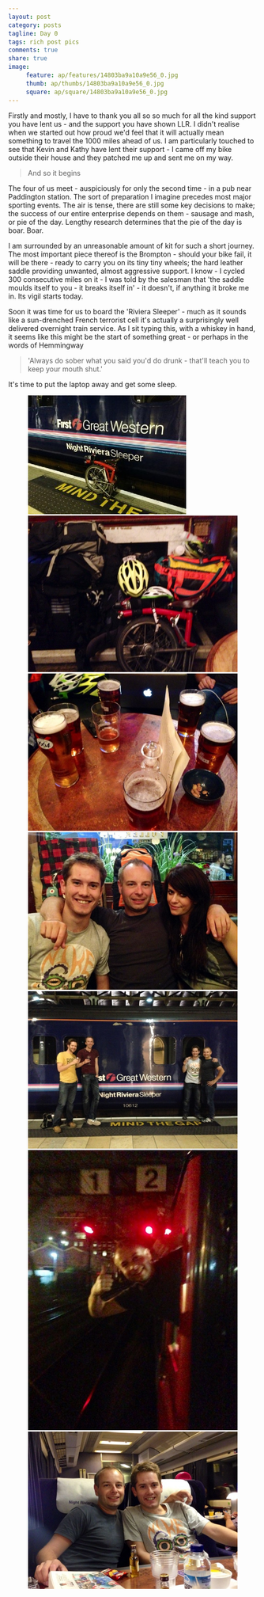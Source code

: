 ```yaml
---
layout: post
category: posts
tagline: Day 0
tags: rich post pics
comments: true
share: true
image: 
     feature: ap/features/14803ba9a10a9e56_0.jpg
     thumb: ap/thumbs/14803ba9a10a9e56_0.jpg
     square: ap/square/14803ba9a10a9e56_0.jpg
---
```

Firstly and mostly, I have to thank you all so so much for all the kind
support you have lent us - and the support you have shown LLR. I didn't
realise when we started out how proud we'd feel that it will actually mean
something to travel the 1000 miles ahead of us. I am particularly touched
to see that Kevin and Kathy have lent their support - I came off my bike
outside their house and they patched me up and sent me on my way.

> And so it begins

The four of us meet - auspiciously for only the second time - in a pub near
Paddington station. The sort of preparation I imagine precedes most major
sporting events. The air is tense, there are still some key decisions to
make; the success of our entire enterprise depends on them - sausage and
mash, or pie of the day. Lengthy research determines that the pie of the
day is boar. Boar.

I am surrounded by an unreasonable amount of kit for such a short journey.
The most important piece thereof is the Brompton - should your bike fail,
it will be there - ready to carry you on its tiny tiny wheels; the hard
leather saddle providing unwanted, almost aggressive support. I know - I
cycled 300 consecutive miles on it - I was told by the salesman that 'the
saddle moulds itself to you - it breaks itself in' - it doesn't, if
anything it broke me in. Its vigil starts today.

Soon it was time for us to board the 'Riviera Sleeper' - much as it sounds
like a sun-drenched French terrorist cell it's actually a surprisingly well
delivered overnight train service. As I sit typing this, with a whiskey in
hand, it seems like this might be the start of something great - or perhaps
in the words of Hemmingway

> 'Always do sober what you said you'd do drunk - that'll teach you to keep
your mouth shut.'

It's time to put the laptop away and get some sleep.
<figure class="third">
<a href="/images/ap/standard/14803ba9a10a9e56_0.jpg">
<img src="/images/ap/standard/14803ba9a10a9e56_0.jpg">
</a><a href="/images/ap/standard/14803ba9a10a9e56_1.jpg">
<img src="/images/ap/standard/14803ba9a10a9e56_1.jpg">
</a><a href="/images/ap/standard/14803ba9a10a9e56_2.jpg">
<img src="/images/ap/standard/14803ba9a10a9e56_2.jpg">
</a><a href="/images/ap/standard/14803ba9a10a9e56_3.jpg">
<img src="/images/ap/standard/14803ba9a10a9e56_3.jpg">
</a><a href="/images/ap/standard/14803ba9a10a9e56_4.jpg">
<img src="/images/ap/standard/14803ba9a10a9e56_4.jpg">
</a><a href="/images/ap/standard/14803ba9a10a9e56_5.jpg">
<img src="/images/ap/standard/14803ba9a10a9e56_5.jpg">
</a><a href="/images/ap/standard/14803ba9a10a9e56_6.jpg">
<img src="/images/ap/standard/14803ba9a10a9e56_6.jpg">
</a></figure>

